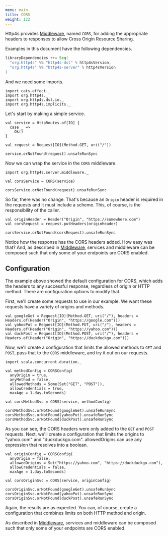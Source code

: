 ```yaml
---
menu: main
title: CORS
weight: 122
---
```


Http4s provides [Middleware], named `CORS`, for adding the appropriate headers
to responses to allow Cross Origin Resource Sharing.

Examples in this document have the following dependencies.

```scala
libraryDependencies ++= Seq(
  "org.http4s" %% "http4s-dsl" % http4sVersion,
  "org.http4s" %% "http4s-server" % http4sVersion
)
```

And we need some imports.

```tut:silent
import cats.effect._
import org.http4s._
import org.http4s.dsl.io._
import org.http4s.implicits._
```

Let's start by making a simple service.

```tut:book
val service = HttpRoutes.of[IO] {
  case _ =>
    Ok()
}

val request = Request[IO](Method.GET, uri("/"))

service.orNotFound(request).unsafeRunSync
```

Now we can wrap the service in the `CORS` middleware.

```tut:silent
import org.http4s.server.middleware._
```

```tut:book
val corsService = CORS(service)

corsService.orNotFound(request).unsafeRunSync
```

So far, there was no change. That's because an `Origin` header is required
in the requests and it must include a scheme. This, of course, is the responsibility of the caller.

```tut:book
val originHeader = Header("Origin", "https://somewhere.com")
val corsRequest = request.putHeaders(originHeader)

corsService.orNotFound(corsRequest).unsafeRunSync
```

Notice how the response has the CORS headers added. How easy was
that? And, as described in [Middleware], services and middleware can be
composed such that only some of your endpoints are CORS enabled.

## Configuration
The example above showed the default configuration for CORS, which adds the
headers to any successful response, regardless of origin or HTTP method. There
are configuration options to modify that.

First, we'll create some requests to use in our example. We want these requests
have a variety of origins and methods.

```tut:book
val googleGet = Request[IO](Method.GET, uri("/"), headers = Headers.of(Header("Origin", "https://google.com")))
val yahooPut = Request[IO](Method.PUT, uri("/"), headers = Headers.of(Header("Origin", "https://yahoo.com")))
val duckPost = Request[IO](Method.POST, uri("/"), headers = Headers.of(Header("Origin", "https://duckduckgo.com")))
```

Now, we'll create a configuration that limits the allowed methods to `GET`
and `POST`, pass that to the `CORS` middleware, and try it out on our requests.

```tut:silent
import scala.concurrent.duration._
```

```tut:book
val methodConfig = CORSConfig(
  anyOrigin = true,
  anyMethod = false,
  allowedMethods = Some(Set("GET", "POST")),
  allowCredentials = true,
  maxAge = 1.day.toSeconds)

val corsMethodSvc = CORS(service, methodConfig)

corsMethodSvc.orNotFound(googleGet).unsafeRunSync
corsMethodSvc.orNotFound(yahooPut).unsafeRunSync
corsMethodSvc.orNotFound(duckPost).unsafeRunSync
```

As you can see, the CORS headers were only added to the `GET` and `POST` requests.
Next, we'll create a configuration that limits the origins to "yahoo.com" and
"duckduckgo.com". allowedOrigins can use any expression that resolves into a boolean.

```tut:book
val originConfig = CORSConfig(
  anyOrigin = false,
  allowedOrigins = Set("https://yahoo.com", "https://duckduckgo.com"),
  allowCredentials = false,
  maxAge = 1.day.toSeconds)

val corsOriginSvc = CORS(service, originConfig)

corsOriginSvc.orNotFound(googleGet).unsafeRunSync
corsOriginSvc.orNotFound(yahooPut).unsafeRunSync
corsOriginSvc.orNotFound(duckPost).unsafeRunSync
```

Again, the results are as expected. You can, of course, create a configuration that
combines limits on both HTTP method and origin.

As described in [Middleware], services and middleware can be composed such
that only some of your endpoints are CORS enabled.

[Middleware]: ../middleware
